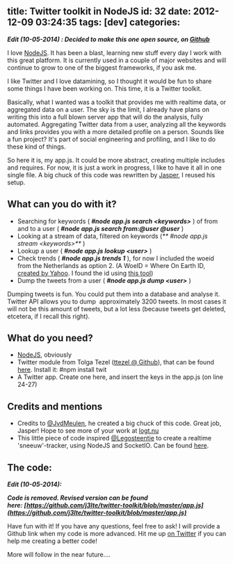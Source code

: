 title: Twitter toolkit in NodeJS
id: 32
date: 2012-12-09 03:24:35
tags: [dev]
categories:
---
_**Edit (10-05-2014) : Decided to make this one open source, on [Github](https://github.com/j3lte/twitter-toolkit "Twitter toolkit on Github")**_

I love [NodeJS](http://nodejs.org/ "NodeJS"). It has been a blast, learning new stuff every day I work with this great platform. It is currently used in a couple of major websites and will continue to grow to one of the biggest frameworks, if you ask me.

<!--more-->

I like Twitter and I love datamining, so I thought it would be fun to share some things I have been working on. This time, it is a Twitter toolkit.

Basically, what I wanted was a toolkit that provides me with realtime data, or aggregated data on a user. The sky is the limit, I already have plans on writing this into a full blown server app that will do the analysis, fully automated. Aggregating Twitter data from a user, analyzing all the keywords and links provides you with a more detailed profile on a person. Sounds like a fun project? It's part of social engineering and profiling, and I like to do these kind of things.

So here it is, my app.js. It could be more abstract, creating multiple includes and requires. For now, it is just a work in progress, I like to have it all in one single file. A big chuck of this code was rewritten by [Jasper](https://twitter.com/JvdMeulen), I reused his setup.

## What can you do with it?

- Searching for keywords ( _**#node app.js search &lt;keywords&gt;**_ ) of from and to a user ( _**#node app.js search from:@user @user**_ )
- Looking at a stream of data, filtered on keywords (_** #node app.js stream &lt;keywords&gt;**_ )
- Lookup a user ( _**#node app.js lookup &lt;user&gt;**_ )
- Check trends ( _**#node app.js trends 1**_ ), for now I included the woeid from the Netherlands as option 2\. (A WoeID = Where On Earth ID, [created by Yahoo](http://developer.yahoo.com/geo/geoplanet/guide/concepts.html "WoeID Key Concepts"). I found the id using [this tool](http://woeid.rosselliot.co.nz/ "WoeID lookup"))
- Dump the tweets from a user ( _**#node app.js dump &lt;user&gt;**_ )

Dumping tweets is fun. You could put them into a database and analyse it. Twitter API allows you to dump  approximately 3200 tweets. In most cases it will not be this amount of tweets, but a lot less (because tweets get deleted, etcetera, if I recall this right).

## What do you need?

- [NodeJS](http://nodejs.org/ "NodeJS"), obviously
- Twitter module from Tolga Tezel ([ttezel @ Github](https://github.com/ttezel)), that can be found [here](https://github.com/ttezel/twit "Twit on Github"). Install it: #npm install twit
- A Twitter app. Create one here, and insert the keys in the app.js (on line 24-27)

## Credits and mentions

- Credits to [@JvdMeulen](https://twitter.com/JvdMeulen "Jasper @ Twitter"), he created a big chuck of this code. Great job, Jasper! Hope to see more of your work at [logt.nu](http://logt.nu/)
- This little piece of code inspired [@Legosteentje](https://twitter.com/Legosteentje "Legosteentje @ Twitter") to create a realtime 'sneeuw'-tracker, using NodeJS and SocketIO. Can be found [here](http://sneeuw.twitterconsole.com/ "Sneeuw Twitterconsole").

## The code:

_**Edit (10-05-2014):**_

_**Code is removed. Revised version can be found here: [https://github.com/j3lte/twitter-toolkit/blob/master/app.js](https://github.com/j3lte/twitter-toolkit/blob/master/app.js)**_

Have fun with it! If you have any questions, feel free to ask! I will provide a Github link when my code is more advanced. Hit me up [on Twitter](http://twitter.com/j3lte "Jelte on Twitter") if you can help me creating a better code!

More will follow in the near future....
